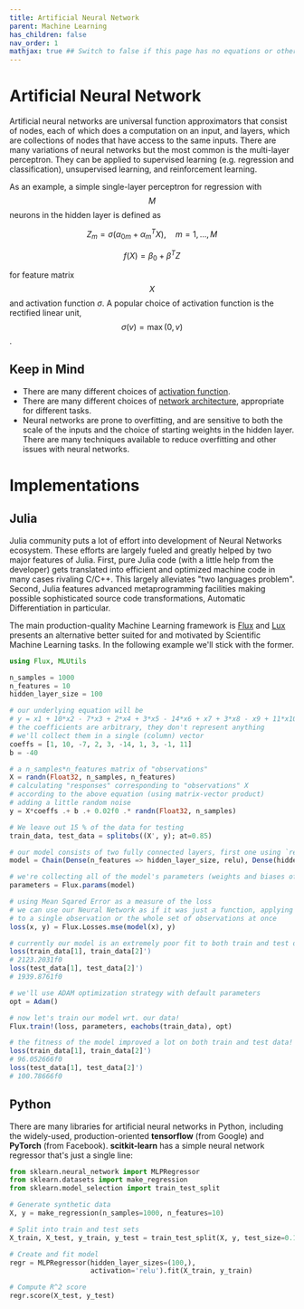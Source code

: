 ```yaml
---
title: Artificial Neural Network
parent: Machine Learning
has_children: false
nav_order: 1
mathjax: true ## Switch to false if this page has no equations or other math rendering.
---
```


# Artificial Neural Network

Artificial neural networks are universal function approximators that consist of nodes, each of which does a computation on an input, and layers, which are collections of nodes that have access to the same inputs. There are many variations of neural networks but the most common is the multi-layer perceptron. They can be applied to supervised learning (e.g. regression and classification), unsupervised learning, and reinforcement learning.

As an example, a simple single-layer perceptron for regression with $$M$$ neurons in the hidden layer is defined as

$$ Z_m = \sigma(\alpha_{0m} + \alpha_{m}^TX), \quad m = 1, ..., M $$

$$ f(X) = \beta_0 + \beta^TZ $$

for feature matrix $$X$$ and activation function $\sigma$. A popular choice of activation function is the rectified linear unit, $$\sigma(v) = \max(0, v)$$.

## Keep in Mind

- There are many different choices of [activation function](https://en.wikipedia.org/wiki/Activation_function).
- There are many different choices of [network architecture](https://towardsdatascience.com/the-mostly-complete-chart-of-neural-networks-explained-3fb6f2367464), appropriate for different tasks.
- Neural networks are prone to overfitting, and are sensitive to both the scale of the inputs and the choice of starting weights in the hidden layer. There are many techniques available to reduce overfitting and other issues with neural networks.

# Implementations

## Julia

Julia community puts a lot of effort into development of Neural Networks ecosystem.
These efforts are largely fueled and greatly helped by two major features of Julia.
First, pure Julia code (with a little help from the developer) gets translated into
efficient and optimized machine code in many cases rivaling C/C++. This largely
alleviates "two languages problem". Second, Julia features advanced metaprogramming
facilities making possible sophisticated source code transformations, Automatic Differentiation
in particular.

The main production-quality Machine Learning framework is [Flux](https://fluxml.ai/)
and [Lux](https://lux.csail.mit.edu/dev/) presents an alternative better suited for
and motivated by Scientific Machine Learning tasks. In the following example we'll
stick with the former.

```julia
using Flux, MLUtils

n_samples = 1000
n_features = 10
hidden_layer_size = 100

# our underlying equation will be
# y = x1 + 10*x2 - 7*x3 + 2*x4 + 3*x5 - 14*x6 + x7 + 3*x8 - x9 + 11*x10 - 40
# the coefficients are arbitrary, they don't represent anything
# we'll collect them in a single (column) vector
coeffs = [1, 10, -7, 2, 3, -14, 1, 3, -1, 11]
b = -40

# a n_samples*n_features matrix of "observations"
X = randn(Float32, n_samples, n_features)
# calculating "responses" corresponding to "observations" X
# according to the above equation (using matrix-vector product)
# adding a little random noise
y = X*coeffs .+ b .+ 0.02f0 .* randn(Float32, n_samples)

# We leave out 15 % of the data for testing
train_data, test_data = splitobs((X', y); at=0.85)

# our model consists of two fully connected layers, first one using `relu` activation
model = Chain(Dense(n_features => hidden_layer_size, relu), Dense(hidden_layer_size => 1))

# we're collecting all of the model's parameters (weights and biases of all the layers)
parameters = Flux.params(model)

# using Mean Sqared Error as a measure of the loss
# we can use our Neural Network as if it was just a function, applying it
# to a single observation or the whole set of observations at once
loss(x, y) = Flux.Losses.mse(model(x), y)

# currently our model is an extremely poor fit to both train and test data
loss(train_data[1], train_data[2]')
# 2123.2031f0
loss(test_data[1], test_data[2]')
# 1939.8761f0

# we'll use ADAM optimization strategy with default parameters
opt = Adam()

# now let's train our model wrt. our data!
Flux.train!(loss, parameters, eachobs(train_data), opt)

# the fitness of the model improved a lot on both train and test data!
loss(train_data[1], train_data[2]')
# 96.052666f0
loss(test_data[1], test_data[2]')
# 100.78666f0
```


## Python

There are many libraries for artificial neural networks in Python, including the widely-used, production-oriented **tensorflow** (from Google) and **PyTorch** (from Facebook). **scitkit-learn** has a simple neural network regressor that's just a single line:

```python
from sklearn.neural_network import MLPRegressor
from sklearn.datasets import make_regression
from sklearn.model_selection import train_test_split

# Generate synthetic data
X, y = make_regression(n_samples=1000, n_features=10)

# Split into train and test sets
X_train, X_test, y_train, y_test = train_test_split(X, y, test_size=0.1)

# Create and fit model
regr = MLPRegressor(hidden_layer_sizes=(100,),
                    activation='relu').fit(X_train, y_train)

# Compute R^2 score
regr.score(X_test, y_test)
```
